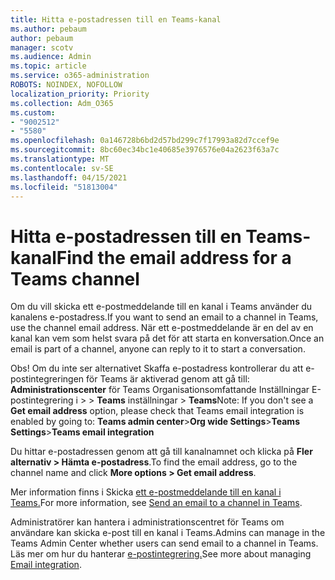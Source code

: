 ```yaml
---
title: Hitta e-postadressen till en Teams-kanal
ms.author: pebaum
author: pebaum
manager: scotv
ms.audience: Admin
ms.topic: article
ms.service: o365-administration
ROBOTS: NOINDEX, NOFOLLOW
localization_priority: Priority
ms.collection: Adm_O365
ms.custom:
- "9002512"
- "5580"
ms.openlocfilehash: 0a146728b6bd2d57bd299c7f17993a82d7ccef9e
ms.sourcegitcommit: 8bc60ec34bc1e40685e3976576e04a2623f63a7c
ms.translationtype: MT
ms.contentlocale: sv-SE
ms.lasthandoff: 04/15/2021
ms.locfileid: "51813004"
---
```

# <a name="find-the-email-address-for-a-teams-channel"></a><span data-ttu-id="10911-102">Hitta e-postadressen till en Teams-kanal</span><span class="sxs-lookup"><span data-stu-id="10911-102">Find the email address for a Teams channel</span></span>

<span data-ttu-id="10911-103">Om du vill skicka ett e-postmeddelande till en kanal i Teams använder du kanalens e-postadress.</span><span class="sxs-lookup"><span data-stu-id="10911-103">If you want to send an email to a channel in Teams, use the channel email address.</span></span> <span data-ttu-id="10911-104">När ett e-postmeddelande är en del av en kanal kan vem som helst svara på det för att starta en konversation.</span><span class="sxs-lookup"><span data-stu-id="10911-104">Once an email is part of a channel, anyone can reply to it to start a conversation.</span></span>

<span data-ttu-id="10911-105">Obs! Om du inte  ser alternativet Skaffa e-postadress kontrollerar du att e-postintegreringen för Teams är aktiverad genom att gå till: **Administrationscenter** för Teams Organisationsomfattande Inställningar E-postintegrering i >  > **Teams** inställningar > **Teams**</span><span class="sxs-lookup"><span data-stu-id="10911-105">Note: If you don't see a **Get email address** option, please check that Teams email integration is enabled by going to: **Teams admin center**>**Org wide Settings**>**Teams Settings**>**Teams email integration**</span></span>

<span data-ttu-id="10911-106">Du hittar e-postadressen genom att gå till kanalnamnet och klicka på **Fler alternativ > Hämta e-postadress**.</span><span class="sxs-lookup"><span data-stu-id="10911-106">To find the email address, go to the channel name and click **More options > Get email address**.</span></span>

<span data-ttu-id="10911-107">Mer information finns i Skicka [ett e-postmeddelande till en kanal i Teams.](https://support.office.com/article/send-an-email-to-a-channel-in-teams-d91db004-d9d7-4a47-82e6-fb1b16dfd51e)</span><span class="sxs-lookup"><span data-stu-id="10911-107">For more information, see [Send an email to a channel in Teams](https://support.office.com/article/send-an-email-to-a-channel-in-teams-d91db004-d9d7-4a47-82e6-fb1b16dfd51e).</span></span>

<span data-ttu-id="10911-108">Administratörer kan hantera i administrationscentret för Teams om användare kan skicka e-post till en kanal i Teams.</span><span class="sxs-lookup"><span data-stu-id="10911-108">Admins can manage in the Teams Admin Center whether users can send email to a channel in Teams.</span></span> <span data-ttu-id="10911-109">Läs mer om hur du hanterar [e-postintegrering.](https://docs.microsoft.com/microsoftteams/enable-features-office-365#email-integration)</span><span class="sxs-lookup"><span data-stu-id="10911-109">See more about managing [Email integration](https://docs.microsoft.com/microsoftteams/enable-features-office-365#email-integration).</span></span>
